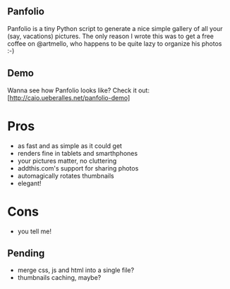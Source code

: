 Panfolio
--------

Panfolio is a tiny Python script to generate a nice simple gallery of all your (say, vacations) pictures. The only reason I wrote this was to get a free coffee on @artmello, who happens to be quite lazy to organize his photos :-)

Demo
----

Wanna see how Panfolio looks like? Check it out: [http://caio.ueberalles.net/panfolio-demo]

Pros
====

- as fast and as simple as it could get
- renders fine in tablets and smarthphones
- your pictures matter, no cluttering
- addthis.com's support for sharing photos
- automagically rotates thumbnails
- elegant!

Cons
====

- you tell me!

Pending
-------

- merge css, js and html into a single file?
- thumbnails caching, maybe?
